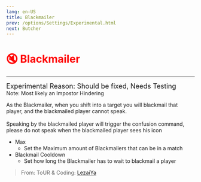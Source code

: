 ```yaml
---
lang: en-US
title: Blackmailer
prev: /options/Settings/Experimental.html
next: Butcher
---
```


# <font color=red>🔇 <b>Blackmailer</b></font> <Badge text="Impostor" type="tip" vertical="middle"/>
---
<font size=4em>Experimental Reason: Should be fixed, Needs Testing</font><br>
Note: Most likely an Impostor Hindering

As the Blackmailer, when you shift into a target you will blackmail that player, and the blackmailed player cannot speak.<br><br>
Speaking by the blackmailed player will trigger the confusion command, please do not speak when the blackmailed player sees his icon
* Max
  * Set the Maximum amount of Blackmailers that can be in a match
* Blackmail Cooldown
  * Set how long the Blackmailer has to wait to blackmail a player

> From: ToUR & Coding: [LezaiYa](https://github.com/LezaiYa)